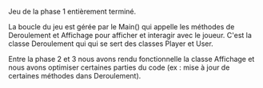 Jeu de la phase 1 entièrement terminé.

La boucle du jeu est gérée par le Main() qui appelle les méthodes de Deroulement et Affichage pour afficher et interagir avec le joueur.
C'est la classe Deroulement qui qui se sert des classes Player et User.

Entre la phase 2 et 3 nous avons rendu fonctionnelle la classe Affichage et nous avons optimiser certaines parties du code (ex : mise à jour de certaines méthodes dans Deroulement).
